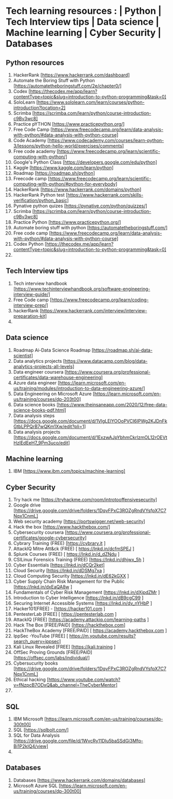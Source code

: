 # Tech learning resources : | Python | Tech Interview tips | Data science | Machine learning | Cyber Security | Databases

## Python resources 
1. HackerRank [https://www.hackerrank.com/dashboard]
2. Automate the Boring Stuff with Python [https://automatetheboringstuff.com/2e/chapter0/]
3. Codex [https://thecodex.me/app/learn?contentType=topic&slug=introduction-to-python-programming&task=0]
4. SoloLearn [https://www.sololearn.com/learn/courses/python-introduction?location=2]
5. Scrimba [https://scrimba.com/learn/python/course-introduction-c9Bv3wc8]
6. Practice pYTHON [https://www.practicepython.org/]
7. Free Code Camp [https://www.freecodecamp.org/learn/data-analysis-with-python/#data-analysis-with-python-course]
8. Code Academy [https://www.codecademy.com/courses/learn-python-3/lessons/python-hello-world/exercises/comments]
9. Free code academy [https://www.freecodecamp.org/learn/scientific-computing-with-python/]
10. Google's Python Class [https://developers.google.com/edu/python]
11. Kaggle [https://www.kaggle.com/learn/python]
12. Roadmap [https://roadmap.sh/python]
13. Freecode camp [https://www.freecodecamp.org/learn/scientific-computing-with-python/#python-for-everybody]
14. HackerRank [https://www.hackerrank.com/domains/python]
15. HackerRank Python test [https://www.hackerrank.com/skills-verification/python_basic]
16. Pynative python quizes [https://pynative.com/python/quizzes/]
17. Scrimba [https://scrimba.com/learn/python/course-introduction-c9Bv3wc8]
18. Practice Python [https://www.practicepython.org/]
19. Automate boring stuff with python [https://automatetheboringstuff.com/]
20. Free code camp [https://www.freecodecamp.org/learn/data-analysis-with-python/#data-analysis-with-python-course]
21. Codex Python [https://thecodex.me/app/learn?contentType=topic&slug=introduction-to-python-programming&task=0]
22. 


    
## Tech Interview tips
1. Tech interview handbook [https://www.techinterviewhandbook.org/software-engineering-interview-guide/]
2. Free Code camp [https://www.freecodecamp.org/learn/coding-interview-prep/]
3. hackerRank [https://www.hackerrank.com/interview/interview-preparation-kit]
4. 
 

## Data science 
1. Roadmap Ai-Data Science Roadmap [https://roadmap.sh/ai-data-scientist]
2. Data analytics projects [https://www.datacamp.com/blog/data-analytics-projects-all-levels]
3. Data engineer coursera [https://www.coursera.org/professional-certificates/data-warehouse-engineering]
4. Azure data engineer [https://learn.microsoft.com/en-us/training/modules/introduction-to-data-engineering-azure/]
5. Data Engineering on Microsoft Azure  [https://learn.microsoft.com/en-us/training/courses/dp-203t00]
6. Data science books [https://www.theinsaneapp.com/2020/12/free-data-science-books-pdf.html]
7. Data analysis steps [https://docs.google.com/document/d/1VlgLElYOOoPVCI6IPWg2KJDnFkGtbLPPQrB7wQKm1Xw/edit?pli=1]
8. Data analysis projects [https://docs.google.com/document/d/1ExzwAJpYbhmCkrlzmOL12rOEVtHzIEdEeH7_9Pm3uco/edit]
  

## Machine learning
1. IBM  [https://www.ibm.com/topics/machine-learning]

## Cyber Security
1. Try hack me  [https://tryhackme.com/room/introtooffensivesecurity]
2. Google drive [https://drive.google.com/drive/folders/1DqvFPxC3ROZgRndVYsfpX7C7Nqx1CnmL]
3. Web security academy [https://portswigger.net/web-security]
4. Hack the box [https://www.hackthebox.com/]
5. Cybersecurity coursera [https://www.coursera.org/professional-certificates/google-cybersecurity]
6. Cybrary Training (FREE) [https://cybrary.it ]
7. AttackIQ Mitre Att&ck (FREE)  [ https://lnkd.in/dcfmSPEJ ]
8. Splunk Courses (FREE) [ https://lnkd.in/d_dZNdu ]
9. CSILinux Forensics Training (FREE) [https://lnkd.in/dhjwx_5h ]
10. Cyber Essentials [https://lnkd.in/dCQr2ket]
11. Cloud Security [https://lnkd.in/dDSMg7xa ]
12. Cloud Computing Security [https://lnkd.in/dE62kGXX ]
13. Cyber Supply Chain Risk Management for the Public [https://lnkd.in/dxEaQA8w ]
14. Fundamentals of Cyber Risk Management [https://lnkd.in/dXjpdZMr ]
15. Introduction to Cyber Intelligence  [https://lnkd.in/dB9cgC99 ]
16. Securing Internet Accessible Systems  [https://lnkd.in/dv_nYHbP ]
17. Hacker101[FREE] -  [https://hacker101.com ]
18. PentesterLab [FREE]  [ https://pentesterlab.com ]
19. AttackIQ [FREE] [https://academy.attackiq.com/learning-paths ]
20. Hack The Box [FREE/PAID] [https://hackthebox.com]
21. HackTheBox Academy [FREE/PAID]  [ https://academy.hackthebox.com ]
22. IppSec -YouTube [FREE]  [ https://m.youtube.com/results?search_query=ippsec]
23. Kali Linux Revealed [FREE]  [https://kali.training ]
24. OffSec Proving Grounds [FREE/PAID]  [https://offsec.com/labs/individual/]
25. Cybersucurity books [https://drive.google.com/drive/folders/1DqvFPxC3ROZgRndVYsfpX7C7Nqx1CnmL]
26. Ethical hacking [https://www.youtube.com/watch?v=fNzpcB7ODxQ&ab_channel=TheCyberMentor]
27. 

## SQL
1. IBM Microsoft [https://learn.microsoft.com/en-us/training/courses/dp-300t00]
2. SQL [https://sqlbolt.com/]
3. SQL for Data Analysis [https://drive.google.com/file/d/1WvcRy11Dlu5baSSdGi3Mfp-Bi1P2kIQ4/view]
4. 

## Databases
1. Databases [https://www.hackerrank.com/domains/databases]
2. Microsoft Azure SQL [https://learn.microsoft.com/en-us/training/courses/dp-300t00]
